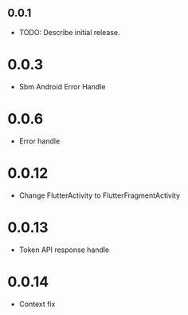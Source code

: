 ## 0.0.1

- TODO: Describe initial release.

# 0.0.3

- Sbm Android Error Handle

# 0.0.6

- Error handle

# 0.0.12

- Change FlutterActivity to FlutterFragmentActivity

# 0.0.13

- Token API response handle

# 0.0.14

- Context fix
